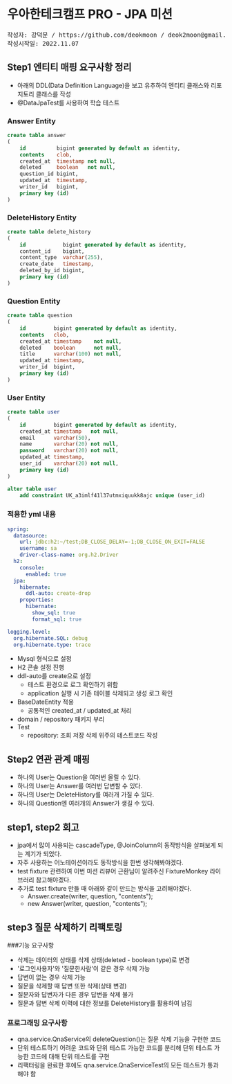 # 우아한테크캠프 PRO - JPA 미션
<pre>
작성자: 강덕문 / https://github.com/deokmoon / deok2moon@gmail.com
작성시작일: 2022.11.07
</pre>

## Step1 엔티티 매핑 요구사항 정리
* 아래의 DDL(Data Definition Language)을 보고 유추하여 엔티티 클래스와 리포지토리 클래스를 작성
* @DataJpaTest를 사용하여 학습 테스트
### Answer Entity
~~~~sql
create table answer
(
    id          bigint generated by default as identity,
    contents    clob,
    created_at  timestamp not null,
    deleted     boolean   not null,
    question_id bigint,
    updated_at  timestamp,
    writer_id   bigint,
    primary key (id)
)
~~~~
### DeleteHistory Entity
~~~~sql
create table delete_history
(
    id            bigint generated by default as identity,
    content_id    bigint,
    content_type  varchar(255),
    create_date   timestamp,
    deleted_by_id bigint,
    primary key (id)
)
~~~~
### Question Entity
~~~~sql
create table question
(
    id         bigint generated by default as identity,
    contents   clob,
    created_at timestamp    not null,
    deleted    boolean      not null,
    title      varchar(100) not null,
    updated_at timestamp,
    writer_id  bigint,
    primary key (id)
)
~~~~
### User Entity
~~~~sql
create table user
(
    id         bigint generated by default as identity,
    created_at timestamp   not null,
    email      varchar(50),
    name       varchar(20) not null,
    password   varchar(20) not null,
    updated_at timestamp,
    user_id    varchar(20) not null,
    primary key (id)
)

alter table user
    add constraint UK_a3imlf41l37utmxiquukk8ajc unique (user_id)
~~~~

### 적용한 yml 내용
~~~~yml
spring:
  datasource:
    url: jdbc:h2:~/test;DB_CLOSE_DELAY=-1;DB_CLOSE_ON_EXIT=FALSE
    username: sa
    driver-class-name: org.h2.Driver
  h2:
    console:
      enabled: true
  jpa:
    hibernate:
      ddl-auto: create-drop
    properties:
      hibernate:
        show_sql: true
        format_sql: true

logging.level:
  org.hibernate.SQL: debug
  org.hibernate.type: trace
~~~~
* Mysql 형식으로 설정
* H2 콘솔 설정 진행
* ddl-auto를 create으로 설정
  * 테스트 환경으로 로그 확인하기 위함 
  * application 실행 시 기존 테이블 삭제되고 생성 로그 확인
* BaseDateEntity 적용
  * 공통적인 created_at / updated_at 처리
* domain / repository 패키지 부리
* Test 
  * repository: 조회 저장 삭제 위주의 테스트코드 작성

## Step2 연관 관계 매핑
* 하나의 User는 Question을 여러번 올릴 수 있다.
* 하나의 User는 Answer를 여러번 답변할 수 있다.
* 하나의 User는 DeleteHistory를 여러개 가질 수 있다.
* 하나의 Question엔 여러개의 Answer가 생길 수 있다.

## step1, step2 회고
* jpa에서 많이 사용되는 cascadeType, @JoinColumn의 동작방식을 살펴보게 되는 계기가 되었다.
* 자주 사용하는 어노테이션이라도 동작방식을 한번 생각해봐야겠다.
* test fixture 관련하여 이번 미션 리뷰어 근환님이 알려주신 FixtureMonkey 라이브러리 참고해야겠다.
* 추가로 test fixture 만들 때 아래와 같이 만드는 방식을 고려해야겠다.
  * Answer.create(writer, question, "contents");
  * new Answer(writer, question, "contents");
## step3 질문 삭제하기 리팩토링 
###기능 요구사항
* 삭제는 데이터의 상태를 삭제 상태(deleted - boolean type)로 변경
* '로그인사용자'와 '질문한사람'이 같은 경우 삭제 가능
* 답변이 없는 경우 삭제 가능
* 질문을 삭제할 때 답변 또한 삭제(상태 변경)
* 질문자와 답변자가 다른 경우 답변을 삭제 불가
* 질문과 답변 삭제 이력에 대한 정보를 DeleteHistory를 활용하여 남김
### 프로그래밍 요구사항
* qna.service.QnaService의 deleteQuestion()는 질문 삭제 기능을 구현한 코드
* 단위 테스트하기 어려운 코드와 단위 테스트 가능한 코드를 분리해 단위 테스트 가능한 코드에 대해 단위 테스트를 구현
* 리팩터링을 완료한 후에도 qna.service.QnaServiceTest의 모든 테스트가 통과 해야 함
